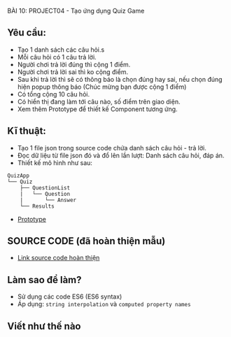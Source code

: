 BÀI 10: PROJECT04 - Tạo ứng dụng Quiz Game


## Yêu cầu:

* Tạo 1 danh sách các câu hỏi.s
* Mỗi câu hỏi có 1 câu trả lời.
* Người chơi trả lời đúng thì cộng 1 điểm.
* Người chơi trả lời sai thì ko cộng điểm.
* Sau khi trả lời thì sẽ có thông báo là chọn đúng hay sai, nếu chọn đúng hiện popup thông báo (Chúc mừng bạn được cộng 1 điểm)
* Có tổng cộng 10 câu hỏi.
* Có hiển thị đang làm tới câu nào, số điểm trên giao diện.
* Xem thêm Prototype để thiết kế Component tương ứng. 

## Kĩ thuật:
* Tạo 1 file json trong source code chứa danh sách câu hỏi - trả lời.
* Đọc dữ liệu từ file json đó và đổ lên lần lượt: Danh sách câu hỏi, đáp án.
* Thiết kế mô hình như sau:
```
QuizApp
└── Quiz
    ├── QuestionList
    |   └── Question
    |       └── Answer
    └── Results
```
* [Prototype](https://invis.io/7XC7F0CC8)

## SOURCE CODE (đã hoàn thiện mẫu)
* [Link source code hoàn thiện](https://github.com/nvminhtu/React/tree/master/reactjs/project04)

## Làm sao để làm?

* Sử dụng các code ES6 (ES6 syntax)
* Áp dụng: `string interpolation` và `computed property names`

## Viết như thế nào